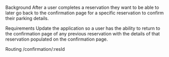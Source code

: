 Background
After a user completes a reservation they want to be able to later go back to the confirmation page for a specific reservation to confirm their parking details.

Requirements
Update the application so a user has the ability to return to the confirmation page of any previous reservation with the details of that reservation populated on the confirmation page.

Routing
/confirmation/:resId
